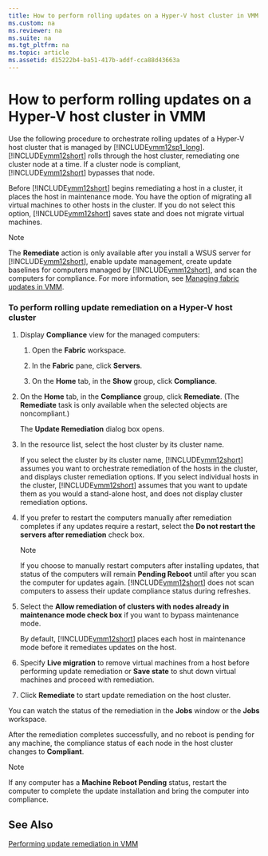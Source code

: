 ```yaml
---
title: How to perform rolling updates on a Hyper-V host cluster in VMM
ms.custom: na
ms.reviewer: na
ms.suite: na
ms.tgt_pltfrm: na
ms.topic: article
ms.assetid: d15222b4-ba51-417b-addf-cca88d43663a
---
```

# How to perform rolling updates on a Hyper-V host cluster in VMM
Use the following procedure to orchestrate rolling updates of a Hyper\-V host cluster that is managed by [!INCLUDE[vmm12sp1_long](../../includes/vmm12sp1_long_md.md)]. [!INCLUDE[vmm12short](../../includes/vmm12short_md.md)] rolls through the host cluster, remediating one cluster node at a time. If a cluster node is compliant, [!INCLUDE[vmm12short](../../includes/vmm12short_md.md)] bypasses that node.

Before [!INCLUDE[vmm12short](../../includes/vmm12short_md.md)] begins remediating a host in a cluster, it places the host in maintenance mode. You have the option of migrating all virtual machines to other hosts in the cluster. If you do not select this option, [!INCLUDE[vmm12short](../../includes/vmm12short_md.md)] saves state and does not migrate virtual machines.

> [!NOTE]
> The **Remediate** action is only available after you install a WSUS server for [!INCLUDE[vmm12short](../../includes/vmm12short_md.md)], enable update management, create update baselines for computers managed by [!INCLUDE[vmm12short](../../includes/vmm12short_md.md)], and scan the computers for compliance. For more information, see [Managing fabric updates in VMM](Managing-fabric-updates-in-VMM.md).

### To perform rolling update remediation on a Hyper\-V host cluster

1.  Display **Compliance** view for the managed computers:

    1.  Open the **Fabric** workspace.

    2.  In the **Fabric** pane, click **Servers**.

    3.  On the **Home** tab, in the **Show** group, click **Compliance**.

2.  On the **Home** tab, in the **Compliance** group, click **Remediate**. \(The **Remediate** task is only available when the selected objects are noncompliant.\)

    The **Update Remediation** dialog box opens.

3.  In the resource list, select the host cluster by its cluster name.

    If you select the cluster by its cluster name, [!INCLUDE[vmm12short](../../includes/vmm12short_md.md)] assumes you want to orchestrate remediation of the hosts in the cluster, and displays cluster remediation options. If you select individual hosts in the cluster, [!INCLUDE[vmm12short](../../includes/vmm12short_md.md)] assumes that you want to update them as you would a stand\-alone host, and does not display cluster remediation options.

4.  If you prefer to restart the computers manually after remediation completes if any updates require a restart, select the **Do not restart the servers after remediation** check box.

    > [!NOTE]
    > If you choose to manually restart computers after installing updates, that status of the computers will remain **Pending Reboot** until after you scan the computer for updates again. [!INCLUDE[vmm12short](../../includes/vmm12short_md.md)] does not scan computers to assess their update compliance status during refreshes.

5.  Select the **Allow remediation of clusters with nodes already in maintenance mode check box** if you want to bypass maintenance mode.

    By default, [!INCLUDE[vmm12short](../../includes/vmm12short_md.md)] places each host in maintenance mode before it remediates updates on the host.

6.  Specify **Live migration** to remove virtual machines from a host before performing update remediation or **Save state** to shut down virtual machines and proceed with remediation.

7.  Click **Remediate** to start update remediation on the host cluster.

You can watch the status of the remediation in the **Jobs** window or the **Jobs** workspace.

After the remediation completes successfully, and no reboot is pending for any machine, the compliance status of each node in the host cluster changes to **Compliant**.

> [!NOTE]
> If any computer has a **Machine Reboot Pending** status, restart the computer to complete the update installation and bring the computer into compliance.

## See Also
[Performing update remediation in VMM](Performing-update-remediation-in-VMM.md)



